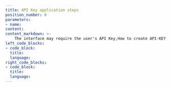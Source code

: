 ```yaml
---
title: API Key application steps
position_number: 6
parameters:
- name:
content:
content_markdown: >-
    The interface may require the user's API Key,How to create API-KEY please refer to [here](https://jusupport.zendesk.com/hc/zh-cn/articles/900006868163-%E5%A6%82%E4%BD%95%E7%94%B3%E8%AF%B7API%E4%BA%A4%E6%98%93-%E5%A6%82%E4%BD%95%E5%88%9B%E5%BB%BAAPI%E5%AF%86%E9%92%A5-)
left_code_blocks:
- code_block:
  title:
  language:
right_code_blocks:
- code_block:
  title:
  language:
---
```

